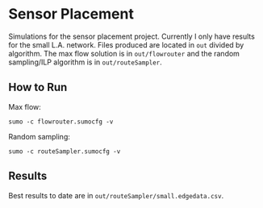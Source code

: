 # Sensor Placement

Simulations for the sensor placement project. Currently I only have results for the small L.A. network. Files produced are located in `out` divided by algorithm. The max flow solution is in `out/flowrouter` and the random sampling/ILP algorithm is in `out/routeSampler`. 

## How to Run

Max flow:

`sumo -c flowrouter.sumocfg -v`

Random sampling:

`sumo -c routeSampler.sumocfg -v`

## Results

Best results to date are in `out/routeSampler/small.edgedata.csv`. 
